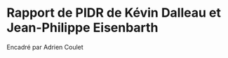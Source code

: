 Rapport de PIDR de Kévin Dalleau et Jean-Philippe Eisenbarth
============================================================

Encadré par Adrien Coulet
